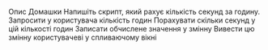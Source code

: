Опис Домашки
Напишіть скрипт, який рахує кількість секунд за годину.
Запросити у користувача кількість годин
Порахувати скільки секунд у цій кількості годин
Записати обчислене значення у змінну
Вивести цю змінну користувачеві у спливаючому вікні